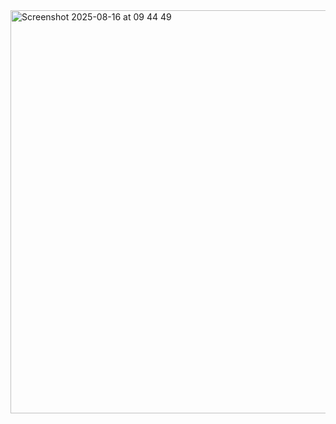 
<img width="517" height="645" alt="Screenshot 2025-08-16 at 09 44 49" src="https://github.com/user-attachments/assets/2ca2491c-bcaf-46ee-a771-9d73084cd2db" />
